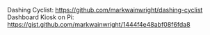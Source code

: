 Dashing Cyclist: https://github.com/markwainwright/dashing-cyclist
Dashboard Kiosk on Pi: https://gist.github.com/markwainwright/1444f4e48abf08f6fda8